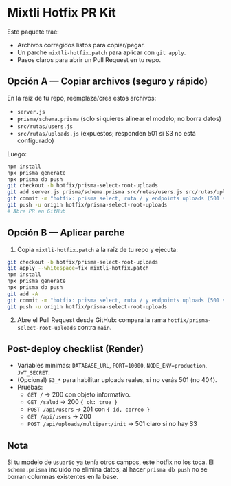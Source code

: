 # Mixtli Hotfix PR Kit

Este paquete trae:
- Archivos corregidos listos para copiar/pegar.
- Un parche `mixtli-hotfix.patch` para aplicar con `git apply`.
- Pasos claros para abrir un Pull Request en tu repo.

## Opción A — Copiar archivos (seguro y rápido)
En la raíz de tu repo, reemplaza/crea estos archivos:
- `server.js`
- `prisma/schema.prisma`  (solo si quieres alinear el modelo; no borra datos)
- `src/rutas/users.js`
- `src/rutas/uploads.js`  (expuestos; responden 501 si S3 no está configurado)

Luego:
```bash
npm install
npx prisma generate
npx prisma db push
git checkout -b hotfix/prisma-select-root-uploads
git add server.js prisma/schema.prisma src/rutas/users.js src/rutas/uploads.js
git commit -m "hotfix: prisma select, ruta / y endpoints uploads (501 si sin S3)"
git push -u origin hotfix/prisma-select-root-uploads
# Abre PR en GitHub
```

## Opción B — Aplicar parche
1) Copia `mixtli-hotfix.patch` a la raíz de tu repo y ejecuta:
```bash
git checkout -b hotfix/prisma-select-root-uploads
git apply --whitespace=fix mixtli-hotfix.patch
npm install
npx prisma generate
npx prisma db push
git add -A
git commit -m "hotfix: prisma select, ruta / y endpoints uploads (501 si sin S3)"
git push -u origin hotfix/prisma-select-root-uploads
```
2) Abre el Pull Request desde GitHub: compara la rama `hotfix/prisma-select-root-uploads` contra `main`.

## Post-deploy checklist (Render)
- Variables mínimas: `DATABASE_URL`, `PORT=10000`, `NODE_ENV=production`, `JWT_SECRET`.
- (Opcional) `S3_*` para habilitar uploads reales, si no verás 501 (no 404).
- Pruebas:
  - `GET /` → 200 con objeto informativo.
  - `GET /salud` → 200 `{ ok: true }`
  - `POST /api/users` → 201 con `{ id, correo }`
  - `GET /api/users` → 200
  - `POST /api/uploads/multipart/init` → 501 claro si no hay S3

## Nota
Si tu modelo de `Usuario` ya tenía otros campos, este hotfix no los toca. El `schema.prisma` incluido no elimina datos; al hacer `prisma db push` no se borran columnas existentes en la base.
